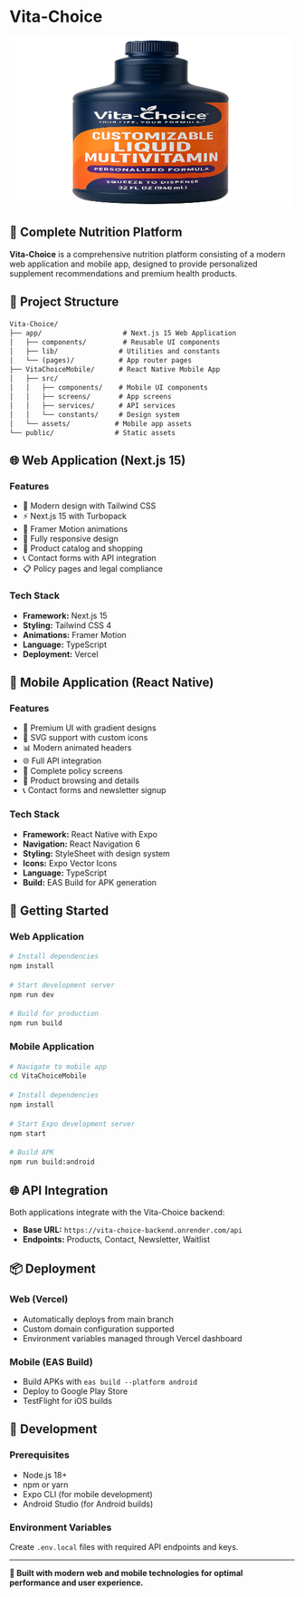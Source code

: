 # Vita-Choice

<img src="public/hero-image-.png" alt="Vita-Choice Hero" width="500" height="300">

## 🚀 Complete Nutrition Platform

**Vita-Choice** is a comprehensive nutrition platform consisting of a modern web application and mobile app, designed to provide personalized supplement recommendations and premium health products.

## 📁 Project Structure

```
Vita-Choice/
├── app/                    # Next.js 15 Web Application
│   ├── components/         # Reusable UI components
│   ├── lib/               # Utilities and constants
│   └── (pages)/           # App router pages
├── VitaChoiceMobile/      # React Native Mobile App
│   ├── src/
│   │   ├── components/    # Mobile UI components
│   │   ├── screens/       # App screens
│   │   ├── services/      # API services
│   │   └── constants/     # Design system
│   └── assets/           # Mobile app assets
└── public/               # Static assets
```

## 🌐 Web Application (Next.js 15)

### Features
- 🎨 Modern design with Tailwind CSS
- ⚡ Next.js 15 with Turbopack
- 🚀 Framer Motion animations
- 📱 Fully responsive design
- 🛒 Product catalog and shopping
- 📞 Contact forms with API integration
- 📋 Policy pages and legal compliance

### Tech Stack
- **Framework:** Next.js 15
- **Styling:** Tailwind CSS 4
- **Animations:** Framer Motion
- **Language:** TypeScript
- **Deployment:** Vercel

## 📱 Mobile Application (React Native)

### Features
- 🎨 Premium UI with gradient designs
- 🔄 SVG support with custom icons
- 📊 Modern animated headers
- 🌐 Full API integration
- 📄 Complete policy screens
- 🛒 Product browsing and details
- 📞 Contact forms and newsletter signup

### Tech Stack
- **Framework:** React Native with Expo
- **Navigation:** React Navigation 6
- **Styling:** StyleSheet with design system
- **Icons:** Expo Vector Icons
- **Language:** TypeScript
- **Build:** EAS Build for APK generation

## 🚀 Getting Started

### Web Application
```bash
# Install dependencies
npm install

# Start development server
npm run dev

# Build for production
npm run build
```

### Mobile Application
```bash
# Navigate to mobile app
cd VitaChoiceMobile

# Install dependencies
npm install

# Start Expo development server
npm start

# Build APK
npm run build:android
```

## 🌐 API Integration

Both applications integrate with the Vita-Choice backend:
- **Base URL:** `https://vita-choice-backend.onrender.com/api`
- **Endpoints:** Products, Contact, Newsletter, Waitlist

## 📦 Deployment

### Web (Vercel)
- Automatically deploys from main branch
- Custom domain configuration supported
- Environment variables managed through Vercel dashboard

### Mobile (EAS Build)
- Build APKs with `eas build --platform android`
- Deploy to Google Play Store
- TestFlight for iOS builds

## 🔧 Development

### Prerequisites
- Node.js 18+
- npm or yarn
- Expo CLI (for mobile development)
- Android Studio (for Android builds)

### Environment Variables
Create `.env.local` files with required API endpoints and keys.

---

**🌟 Built with modern web and mobile technologies for optimal performance and user experience.**